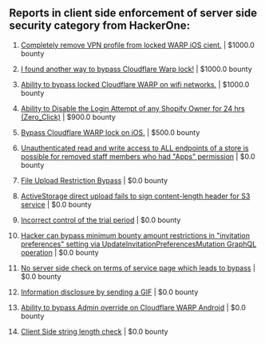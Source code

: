 ## Reports in client side enforcement of server side security category from HackerOne:

1. [Completely remove VPN profile from locked WARP iOS cient.](https://hackerone.com/reports/1633231) | $1000.0 bounty

2. [I found another way to bypass Cloudflare Warp lock!](https://hackerone.com/reports/1605847) | $1000.0 bounty

3. [Ability to bypass locked Cloudflare WARP on wifi networks.](https://hackerone.com/reports/1635748) | $1000.0 bounty

4. [Ability to Disable the Login Attempt of any Shopify Owner for 24 hrs  (Zero_Click)](https://hackerone.com/reports/1406495) | $900.0 bounty

5. [Bypass Cloudflare WARP lock on iOS.](https://hackerone.com/reports/1542450) | $500.0 bounty

6. [Unauthenticated read and write access to ALL endpoints of a store is possible for removed staff members who had "Apps" permission](https://hackerone.com/reports/700831) | $0.0 bounty

7. [File Upload Restriction Bypass](https://hackerone.com/reports/259913) | $0.0 bounty

8. [ActiveStorage direct upload fails to sign content-length header for S3 service](https://hackerone.com/reports/789579) | $0.0 bounty

9. [Incorrect control of the trial period](https://hackerone.com/reports/865828) | $0.0 bounty

10. [Hacker can bypass minimum bounty amount restrictions in "invitation preferences" setting via UpdateInvitationPreferencesMutation GraphQL operation](https://hackerone.com/reports/981036) | $0.0 bounty

11. [No server side check on terms of service page which leads to bypass](https://hackerone.com/reports/1338256) | $0.0 bounty

12. [Information disclosure by sending a GIF](https://hackerone.com/reports/1801427) | $0.0 bounty

13. [Ability to  bypass Admin override on Cloudflare WARP Android](https://hackerone.com/reports/2043885) | $0.0 bounty

14. [Client Side string length check](https://hackerone.com/reports/1244798) | $0.0 bounty

